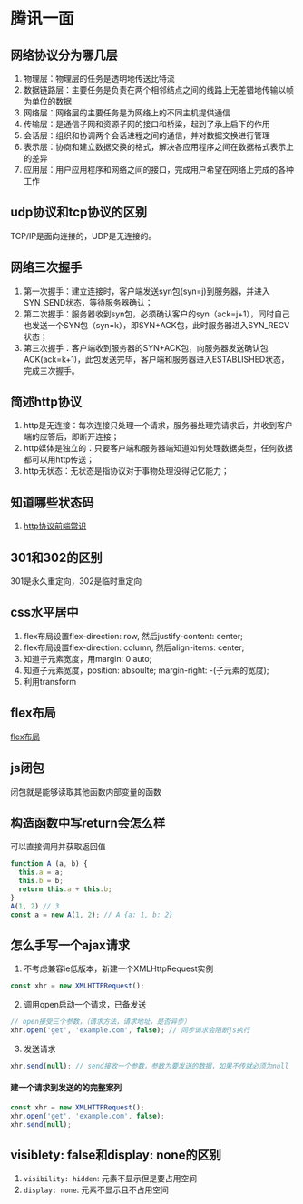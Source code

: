 # 腾讯一面
## 网络协议分为哪几层
1. 物理层：物理层的任务是透明地传送比特流
2. 数据链路层：主要任务是负责在两个相邻结点之间的线路上无差错地传输以帧为单位的数据
3. 网络层：网络层的主要任务是为网络上的不同主机提供通信
4. 传输层：是通信子网和资源子网的接口和桥梁，起到了承上启下的作用
5. 会话层：组织和协调两个会话进程之间的通信，并对数据交换进行管理
6. 表示层：协商和建立数据交换的格式，解决各应用程序之间在数据格式表示上的差异
7. 应用层：用户应用程序和网络之间的接口，完成用户希望在网络上完成的各种工作
## udp协议和tcp协议的区别
TCP/IP是面向连接的，UDP是无连接的。
## 网络三次握手
1. 第一次握手：建立连接时，客户端发送syn包(syn=j)到服务器，并进入SYN_SEND状态，等待服务器确认；
2. 第二次握手：服务器收到syn包，必须确认客户的syn（ack=j+1），同时自己也发送一个SYN包（syn=k），即SYN+ACK包，此时服务器进入SYN_RECV状态；
3. 第三次握手：客户端收到服务器的SYN+ACK包，向服务器发送确认包ACK(ack=k+1)，此包发送完毕，客户端和服务器进入ESTABLISHED状态，完成三次握手。
## 简述http协议
1. http是无连接：每次连接只处理一个请求，服务器处理完请求后，并收到客户端的应答后，即断开连接；
2. http媒体是独立的：只要客户端和服务器端知道如何处理数据类型，任何数据都可以用http传送；
3. http无状态：无状态是指协议对于事物处理没得记忆能力；
## 知道哪些状态码
1. [http协议前端常识](https://segmentfault.com/a/1190000014100927)
## 301和302的区别
301是永久重定向，302是临时重定向
## css水平居中
1. flex布局设置flex-direction: row, 然后justify-content: center;
2. flex布局设置flex-direction: column, 然后align-items: center;
3. 知道子元素宽度，用margin: 0 auto;
4. 知道子元素宽度，position: absoulte; margin-right: -(子元素的宽度);
5. 利用transform
## flex布局
[flex布局](http://www.ruanyifeng.com/blog/2015/07/flex-grammar.html)
## js闭包
闭包就是能够读取其他函数内部变量的函数
## 构造函数中写return会怎么样
可以直接调用并获取返回值
```javascript
function A (a, b) {
  this.a = a;
  this.b = b;
  return this.a + this.b;
}
A(1, 2) // 3
const a = new A(1, 2); // A {a: 1, b: 2}
```
## 怎么手写一个ajax请求
1. 不考虑兼容ie低版本，新建一个XMLHttpRequest实例
```javascript
const xhr = new XMLHTTPRequest();
```
2. 调用open启动一个请求，已备发送
```javascript
// open接受三个参数，（请求方法，请求地址，是否异步）
xhr.open('get', 'example.com', false); // 同步请求会阻断js执行
```
3. 发送请求
```javascript
xhr.send(null); // send接收一个参数，参数为要发送的数据，如果不传就必须为null
```
#### 建一个请求到发送的的完整案列
```javascript
const xhr = new XMLHTTPRequest();
xhr.open('get', 'example.com', false);
xhr.send(null);
```
## visiblety: false和display: none的区别
1. `visibility: hidden`: 元素不显示但是要占用空间
2. `display: none`: 元素不显示且不占用空间